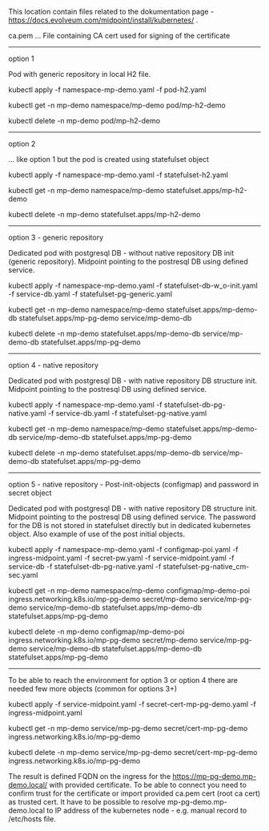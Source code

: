 This location contain files related to the dokumentation page - https://docs.evolveum.com/midpoint/install/kubernetes/ .

ca.pem ... File containing CA cert used for signing of the certificate

-------------
option 1
 
Pod with generic repository in local H2 file.



kubectl apply -f namespace-mp-demo.yaml -f pod-h2.yaml

kubectl get -n mp-demo namespace/mp-demo pod/mp-h2-demo

kubectl delete -n mp-demo pod/mp-h2-demo

-------------
option 2 

... like option 1 but the pod is created using statefulset object



kubectl apply -f namespace-mp-demo.yaml -f statefulset-h2.yaml

kubectl get -n mp-demo namespace/mp-demo statefulset.apps/mp-h2-demo

kubectl delete -n mp-demo statefulset.apps/mp-h2-demo

-------------
option 3 - generic repository

Dedicated pod with postgresql DB - without native repository DB init (generic repository).
Midpoint pointing to the postresql DB using defined service.



kubectl apply -f namespace-mp-demo.yaml -f statefulset-db-w_o-init.yaml -f service-db.yaml -f statefulset-pg-generic.yaml

kubectl get -n mp-demo namespace/mp-demo statefulset.apps/mp-demo-db statefulset.apps/mp-pg-demo service/mp-demo-db

kubectl delete -n mp-demo statefulset.apps/mp-demo-db service/mp-demo-db statefulset.apps/mp-pg-demo

-------------
option 4 - native repository

Dedicated pod with postgresql DB - with native repository DB structure init.
Midpoint pointing to the postresql DB using defined service.



kubectl apply -f namespace-mp-demo.yaml -f statefulset-db-pg-native.yaml -f service-db.yaml -f statefulset-pg-native.yaml

kubectl get -n mp-demo namespace/mp-demo statefulset.apps/mp-demo-db service/mp-demo-db statefulset.apps/mp-pg-demo

kubectl delete -n mp-demo statefulset.apps/mp-demo-db service/mp-demo-db statefulset.apps/mp-pg-demo

-------------
option 5 - native repository - Post-init-objects (configmap) and password in secret object

Dedicated pod with postgresql DB - with native repository DB structure init.
Midpoint pointing to the postresql DB using defined service.
The password for the DB is not stored in statefulset directly but in dedicated kubernetes object.
Also example of use of the post initial objects.



kubectl apply -f namespace-mp-demo.yaml -f configmap-poi.yaml -f ingress-midpoint.yaml -f secret-pw.yaml -f service-midpoint.yaml -f service-db -f statefulset-db-pg-native.yaml -f statefulset-pg-native_cm-sec.yaml

kubectl get -n mp-demo namespace/mp-demo configmap/mp-demo-poi ingress.networking.k8s.io/mp-pg-demo secret/mp-demo service/mp-pg-demo service/mp-demo-db statefulset.apps/mp-demo-db statefulset.apps/mp-pg-demo

kubectl delete -n mp-demo configmap/mp-demo-poi ingress.networking.k8s.io/mp-pg-demo secret/mp-demo service/mp-pg-demo service/mp-demo-db statefulset.apps/mp-demo-db statefulset.apps/mp-pg-demo

-------------
To be able to reach the environment for option 3 or option 4 there are needed few more objects (common for options 3+)


kubectl apply -f service-midpoint.yaml -f secret-cert-mp-pg-demo.yaml -f ingress-midpoint.yaml

kubectl get -n mp-demo service/mp-pg-demo secret/cert-mp-pg-demo ingress.networking.k8s.io/mp-pg-demo

kubectl delete -n mp-demo service/mp-pg-demo secret/cert-mp-pg-demo ingress.networking.k8s.io/mp-pg-demo


The result is defined FQDN on the ingress for the https://mp-pg-demo.mp-demo.local/ with provided certificate.
To be able to connect you need to confirm trust for the certificate or import provided ca.pem cert (root ca cert) as trusted cert.
It have to be possible to resolve mp-pg-demo.mp-demo.local to IP address of the kubernetes node - e.g. manual record to /etc/hosts file.
